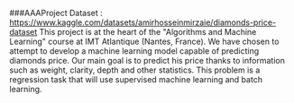 ###AAAProject
Dataset : https://www.kaggle.com/datasets/amirhosseinmirzaie/diamonds-price-dataset
This project is at the heart of the "Algorithms and Machine Learning" course at IMT Atlantique (Nantes, France).
We have chosen to attempt to develop a machine learning model capable of predicting diamonds price.
Our main goal is to predict his price thanks to information such as weight, clarity, depth and other statistics.
This problem is a regression task that will use supervised machine learning and batch learning.
